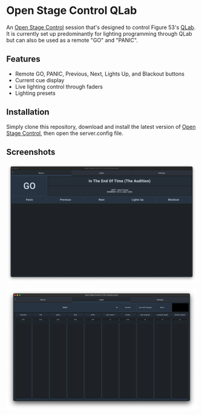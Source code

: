 # Open Stage Control QLab

An [Open Stage Control](https://github.com/jean-emmanuel/open-stage-control) session that's designed to control Figure 53's [QLab](https://qlab.app/). It is currently set up predominantly for lighting programming through QLab but can also be used as a remote "GO" and "PANIC". 

## Features

- Remote GO, PANIC, Previous, Next, Lights Up, and Blackout buttons
- Current cue display
- Live lighting control through faders
- Lighting presets

## Installation

Simply clone this repository, download and install the latest version of [Open Stage Control](https://github.com/jean-emmanuel/open-stage-control/releases/latest), then open the server.config file.

## Screenshots

![](images/ss1.png)

![](images/ss2.png)